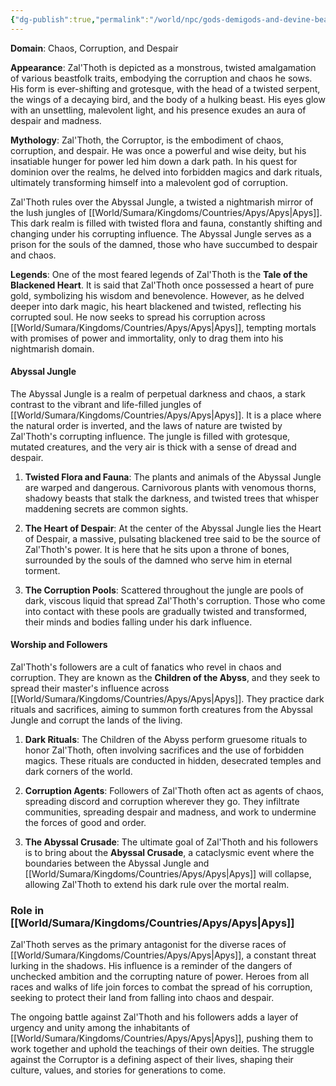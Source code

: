 ```yaml
---
{"dg-publish":true,"permalink":"/world/npc/gods-demigods-and-devine-beasts/way-of-the-great-ape/gods/zal-thoth-the-chimera/"}
---
```


**Domain**: Chaos, Corruption, and Despair

**Appearance**: Zal'Thoth is depicted as a monstrous, twisted amalgamation of various beastfolk traits, embodying the corruption and chaos he sows. His form is ever-shifting and grotesque, with the head of a twisted serpent, the wings of a decaying bird, and the body of a hulking beast. His eyes glow with an unsettling, malevolent light, and his presence exudes an aura of despair and madness.

**Mythology**: Zal'Thoth, the Corruptor, is the embodiment of chaos, corruption, and despair. He was once a powerful and wise deity, but his insatiable hunger for power led him down a dark path. In his quest for dominion over the realms, he delved into forbidden magics and dark rituals, ultimately transforming himself into a malevolent god of corruption.

Zal'Thoth rules over the Abyssal Jungle, a twisted a nightmarish mirror of the lush jungles of [[World/Sumara/Kingdoms/Countries/Apys/Apys\|Apys]]. This dark realm is filled with twisted flora and fauna, constantly shifting and changing under his corrupting influence. The Abyssal Jungle serves as a prison for the souls of the damned, those who have succumbed to despair and chaos.

**Legends**: One of the most feared legends of Zal'Thoth is the **Tale of the Blackened Heart**. It is said that Zal'Thoth once possessed a heart of pure gold, symbolizing his wisdom and benevolence. However, as he delved deeper into dark magic, his heart blackened and twisted, reflecting his corrupted soul. He now seeks to spread his corruption across [[World/Sumara/Kingdoms/Countries/Apys/Apys\|Apys]], tempting mortals with promises of power and immortality, only to drag them into his nightmarish domain.

#### Abyssal Jungle

The Abyssal Jungle is a realm of perpetual darkness and chaos, a stark contrast to the vibrant and life-filled jungles of [[World/Sumara/Kingdoms/Countries/Apys/Apys\|Apys]]. It is a place where the natural order is inverted, and the laws of nature are twisted by Zal'Thoth's corrupting influence. The jungle is filled with grotesque, mutated creatures, and the very air is thick with a sense of dread and despair.

1. **Twisted Flora and Fauna**: The plants and animals of the Abyssal Jungle are warped and dangerous. Carnivorous plants with venomous thorns, shadowy beasts that stalk the darkness, and twisted trees that whisper maddening secrets are common sights.
    
2. **The Heart of Despair**: At the center of the Abyssal Jungle lies the Heart of Despair, a massive, pulsating blackened tree said to be the source of Zal'Thoth's power. It is here that he sits upon a throne of bones, surrounded by the souls of the damned who serve him in eternal torment.
    
3. **The Corruption Pools**: Scattered throughout the jungle are pools of dark, viscous liquid that spread Zal'Thoth's corruption. Those who come into contact with these pools are gradually twisted and transformed, their minds and bodies falling under his dark influence.
    

#### Worship and Followers

Zal'Thoth's followers are a cult of fanatics who revel in chaos and corruption. They are known as the **Children of the Abyss**, and they seek to spread their master's influence across [[World/Sumara/Kingdoms/Countries/Apys/Apys\|Apys]]. They practice dark rituals and sacrifices, aiming to summon forth creatures from the Abyssal Jungle and corrupt the lands of the living.

1. **Dark Rituals**: The Children of the Abyss perform gruesome rituals to honor Zal'Thoth, often involving sacrifices and the use of forbidden magics. These rituals are conducted in hidden, desecrated temples and dark corners of the world.
    
2. **Corruption Agents**: Followers of Zal'Thoth often act as agents of chaos, spreading discord and corruption wherever they go. They infiltrate communities, spreading despair and madness, and work to undermine the forces of good and order.
    
3. **The Abyssal Crusade**: The ultimate goal of Zal'Thoth and his followers is to bring about the **Abyssal Crusade**, a cataclysmic event where the boundaries between the Abyssal Jungle and [[World/Sumara/Kingdoms/Countries/Apys/Apys\|Apys]] will collapse, allowing Zal'Thoth to extend his dark rule over the mortal realm.
    

### Role in [[World/Sumara/Kingdoms/Countries/Apys/Apys\|Apys]]

Zal'Thoth serves as the primary antagonist for the diverse races of [[World/Sumara/Kingdoms/Countries/Apys/Apys\|Apys]], a constant threat lurking in the shadows. His influence is a reminder of the dangers of unchecked ambition and the corrupting nature of power. Heroes from all races and walks of life join forces to combat the spread of his corruption, seeking to protect their land from falling into chaos and despair.

The ongoing battle against Zal'Thoth and his followers adds a layer of urgency and unity among the inhabitants of [[World/Sumara/Kingdoms/Countries/Apys/Apys\|Apys]], pushing them to work together and uphold the teachings of their own deities. The struggle against the Corruptor is a defining aspect of their lives, shaping their culture, values, and stories for generations to come.